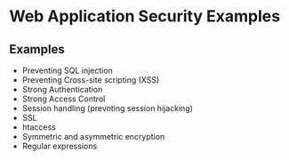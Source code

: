 Web Application Security Examples
===================

Examples
-------------------
- Preventing SQL injection
- Preventing Cross-site scripting (XSS)
- Strong Authentication
- Strong Access Control
- Session handling (prevnting session hijacking)
- SSL
- htaccess
- Symmetric and asymmetric encryption
- Regular expressions
